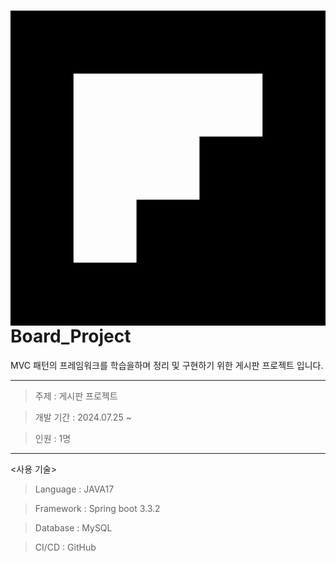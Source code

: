 # <svg role="img" viewBox="0 0 24 24" xmlns="http://www.w3.org/2000/svg"><title>Flipboard</title><path d="M0 0v24h24V0H0zm19.2 9.6h-4.8v4.8H9.6v4.8H4.8V4.8h14.4v4.8z"/></svg>Board_Project
MVC 패턴의 프레임워크를 학습을하며 정리 및 구현하기 위한 게시판 프로젝트 입니다.

- - -

>주제 : 게시판 프로젝트

>개발 기간 : 2024.07.25 ~

>인원 : 1명

- - -

<사용 기술>

>Language : JAVA17

>Framework : Spring boot 3.3.2 

>Database : MySQL

>CI/CD : GitHub

